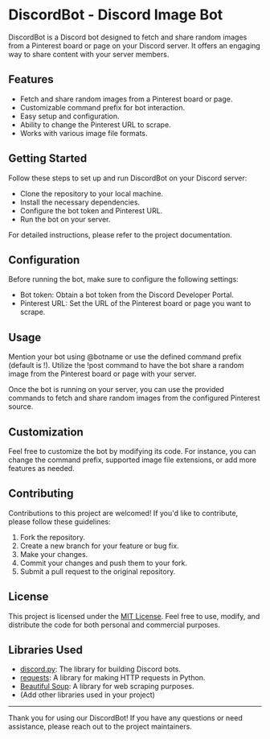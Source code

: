 # DiscordBot - Discord Image Bot

DiscordBot is a Discord bot designed to fetch and share random images from a Pinterest board or page on your Discord server. It offers an engaging way to share content with your server members.

## Features

- Fetch and share random images from a Pinterest board or page.
- Customizable command prefix for bot interaction.
- Easy setup and configuration.
- Ability to change the Pinterest URL to scrape.
- Works with various image file formats.

## Getting Started

Follow these steps to set up and run DiscordBot on your Discord server:
- Clone the repository to your local machine.
- Install the necessary dependencies.
- Configure the bot token and Pinterest URL.
- Run the bot on your server.

For detailed instructions, please refer to the project documentation.

## Configuration

Before running the bot, make sure to configure the following settings:
- Bot token: Obtain a bot token from the Discord Developer Portal.
- Pinterest URL: Set the URL of the Pinterest board or page you want to scrape.

## Usage
Mention your bot using @botname or use the defined command prefix (default is !).
Utilize the !post command to have the bot share a random image from the Pinterest board or page with your server.

Once the bot is running on your server, you can use the provided commands to fetch and share random images from the configured Pinterest source.

## Customization
Feel free to customize the bot by modifying its code. For instance, you can change the command prefix, supported image file extensions, or add more features as needed.

## Contributing

Contributions to this project are welcomed! If you'd like to contribute, please follow these guidelines:

1. Fork the repository.
2. Create a new branch for your feature or bug fix.
3. Make your changes.
4. Commit your changes and push them to your fork.
5. Submit a pull request to the original repository.

## License

This project is licensed under the [MIT License](LICENSE). Feel free to use, modify, and distribute the code for both personal and commercial purposes.

## Libraries Used

- [discord.py](https://discordpy.readthedocs.io/en/stable/): The library for building Discord bots.
- [requests](https://docs.python-requests.org/en/master/): A library for making HTTP requests in Python.
- [Beautiful Soup](https://www.crummy.com/software/BeautifulSoup/bs4/doc/): A library for web scraping purposes.
- (Add other libraries used in your project)
---

Thank you for using our DiscordBot! If you have any questions or need assistance, please reach out to the project maintainers.
